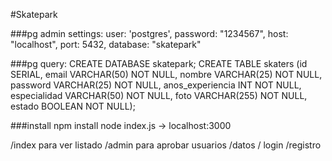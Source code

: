 #Skatepark

###pg admin settings: 
user: 'postgres',
    password: "1234567",
    host: "localhost",
    port: 5432,
    database: "skatepark"

###pg query: 
CREATE DATABASE skatepark;
CREATE TABLE skaters (id SERIAL, email VARCHAR(50) NOT NULL, nombre
VARCHAR(25) NOT NULL, password VARCHAR(25) NOT NULL, anos_experiencia
INT NOT NULL, especialidad VARCHAR(50) NOT NULL, foto VARCHAR(255) NOT
NULL, estado BOOLEAN NOT NULL);


###install
npm install
node index.js
-> localhost:3000

/index para ver listado
/admin para aprobar usuarios
/datos / login /registro 